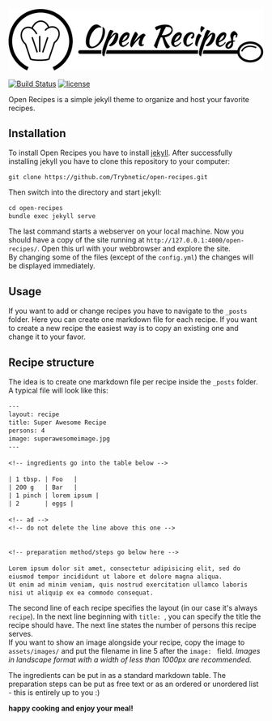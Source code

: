 ![logo](logo.png)


[![Build Status](https://travis-ci.com/Trybnetic/open-recipes.svg?branch=master)](https://travis-ci.com/Trybnetic/open-recipes)
[![license](https://img.shields.io/github/license/Trybnetic/open-recipes.svg)](https://github.com/Trybnetic/open-recipes/blob/master/LICENSE.txt)  



Open Recipes is a simple jekyll theme to organize and host your favorite recipes.  

## Installation
To install Open Recipes you have to install [jekyll](https://jekyllrb.com). After successfully installing jekyll you have to clone this repository to your computer:
```
git clone https://github.com/Trybnetic/open-recipes.git
```
Then switch into the directory and start jekyll:
```
cd open-recipes
bundle exec jekyll serve
```
The last command starts a webserver on your local machine. Now you should have a copy of the site running at `http://127.0.0.1:4000/open-recipes/`. Open this url with your webbrowser and explore the site.  
By changing some of the files (except of the `config.yml`) the changes will be displayed immediately.

## Usage
If you want to add or change recipes you have to navigate to the `_posts` folder. Here you can create one markdown file for each recipe.
If you want to create a new recipe the easiest way is to copy an existing one and change it to your favor.

## Recipe structure
The idea is to create one markdown file per recipe inside the `_posts` folder. A typical file will look like this:
```
---
layout: recipe
title: Super Awesome Recipe
persons: 4
image: superawesomeimage.jpg
---

<!-- ingredients go into the table below -->

| 1 tbsp. | Foo   |
| 200 g   | Bar   |
| 1 pinch | lorem ipsum |
| 2       | eggs |

<!-- ad -->
<!-- do not delete the line above this one -->


<!-- preparation method/steps go below here -->

Lorem ipsum dolor sit amet, consectetur adipisicing elit, sed do eiusmod tempor incididunt ut labore et dolore magna aliqua.
Ut enim ad minim veniam, quis nostrud exercitation ullamco laboris nisi ut aliquip ex ea commodo consequat.
```
The second line of each recipe specifies the layout (in our case it's always `recipe`). In the next line beginning with `title: `, you can specify the title the recipe should have. The next line states the number of persons this recipe serves.  
If you want to show an image alongside your recipe, copy the image to `assets/images/` and put the filename in line 5 after the `image: ` field.
*Images in landscape format with a width of less than 1000px are recommended.*

The ingredients can be put in as a standard markdown table. The preparation steps can be put as free text or as an ordered or unordered list - this is entirely up to you :)

**happy cooking and enjoy your meal!**
